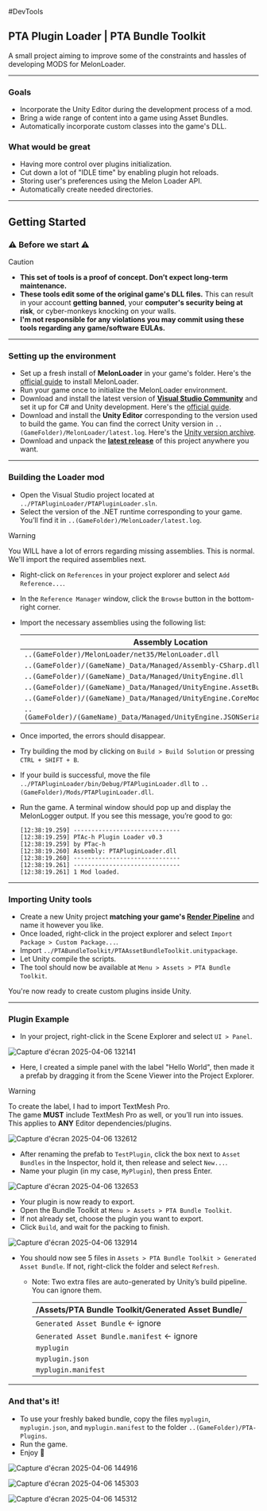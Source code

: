  #DevTools  
## PTA Plugin Loader | PTA Bundle Toolkit

A small project aiming to improve some of the constraints and hassles of developing MODS for MelonLoader.

---

### Goals

- Incorporate the Unity Editor during the development process of a mod.
- Bring a wide range of content into a game using Asset Bundles.
- Automatically incorporate custom classes into the game's DLL.


### What would be great

- Having more control over plugins initialization.
- Cut down a lot of "IDLE time" by enabling plugin hot reloads.
- Storing user's preferences using the Melon Loader API.
- Automatically create needed directories.
---

## Getting Started

### ⚠️ Before we start ⚠️
>[!CAUTION]
> - **This set of tools is a proof of concept. Don’t expect long-term maintenance.**  
> - **These tools edit some of the original game's DLL files.** This can result in your account **getting banned**, your **computer's security being at risk**, or cyber-monkeys knocking on your walls.  
> - **I'm not responsible for any violations you may commit using these tools regarding any game/software EULAs.**

---

### Setting up the environment

- Set up a fresh install of **MelonLoader** in your game's folder. Here's the [official guide](https://melonwiki.xyz/#/?id=requirements) to install MelonLoader.  
- Run your game once to initialize the MelonLoader environment.  
- Download and install the latest version of **[Visual Studio Community](https://visualstudio.microsoft.com/vs/community/)** and set it up for C# and Unity development. Here's the [official guide](https://learn.microsoft.com/en-us/visualstudio/gamedev/unity/get-started/getting-started-with-visual-studio-tools-for-unity).  
- Download and install the **Unity Editor** corresponding to the version used to build the game. You can find the correct Unity version in `..(GameFolder)/MelonLoader/latest.log`. Here's the [Unity version archive](https://unity.com/releases/editor/archive).  
- Download and unpack the **[latest release](https://github.com/PTac-h/PTABundleToolkit/releases)** of this project anywhere you want.

---

### Building the Loader mod

- Open the Visual Studio project located at `../PTAPluginLoader/PTAPluginLoader.sln`.  
- Select the version of the .NET runtime corresponding to your game. You’ll find it in `..(GameFolder)/MelonLoader/latest.log`.

> [!WARNING]  
> You WILL have a lot of errors regarding missing assemblies. This is normal.  
> We'll import the required assemblies next.

- Right-click on `References` in your project explorer and select `Add Reference...`.  
- In the `Reference Manager` window, click the `Browse` button in the bottom-right corner.  
- Import the necessary assemblies using the following list:

    | Assembly Location  |
    | ------------------ |
    | `..(GameFolder)/MelonLoader/net35/MelonLoader.dll` |
    | `..(GameFolder)/(GameName)_Data/Managed/Assembly-CSharp.dll` |
    | `..(GameFolder)/(GameName)_Data/Managed/UnityEngine.dll` |
    | `..(GameFolder)/(GameName)_Data/Managed/UnityEngine.AssetBundleModule.dll` |
    | `..(GameFolder)/(GameName)_Data/Managed/UnityEngine.CoreModule.dll` |
    | `..(GameFolder)/(GameName)_Data/Managed/UnityEngine.JSONSerializeModule.dll` |

- Once imported, the errors should disappear.  
- Try building the mod by clicking on `Build > Build Solution` or pressing `CTRL + SHIFT + B`.  
- If your build is successful, move the file `../PTAPluginLoader/bin/Debug/PTAPluginLoader.dll` to `..(GameFolder)/Mods/PTAPluginLoader.dll`.  
- Run the game. A terminal window should pop up and display the MelonLogger output. If you see this message, you’re good to go:

    ```
    [12:38:19.259] ------------------------------
    [12:38:19.259] PTAc-h Plugin Loader v0.3
    [12:38:19.259] by PTac-h
    [12:38:19.260] Assembly: PTAPluginLoader.dll
    [12:38:19.260] ------------------------------
    [12:38:19.261] ------------------------------
    [12:38:19.261] 1 Mod loaded.
    ```

---

### Importing Unity tools

- Create a new Unity project **matching your game's [Render Pipeline](https://docs.unity3d.com/Manual/render-pipelines.html)** and name it however you like.  
- Once loaded, right-click in the project explorer and select `Import Package > Custom Package...`.  
- Import `../PTABundleToolkit/PTAAssetBundleToolkit.unitypackage`.  
- Let Unity compile the scripts.  
- The tool should now be available at `Menu > Assets > PTA Bundle Toolkit`.

You're now ready to create custom plugins inside Unity.

---

### Plugin Example

- In your project, right-click in the Scene Explorer and select `UI > Panel`.

![Capture d'écran 2025-04-06 132141](https://github.com/user-attachments/assets/dbba8baf-dfcb-4ea9-a9ed-57a3670a651b)

- Here, I created a simple panel with the label "Hello World", then made it a prefab by dragging it from the Scene Viewer into the Project Explorer.

> [!WARNING] 
> To create the label, I had to import TextMesh Pro.  
> The game **MUST** include TextMesh Pro as well, or you’ll run into issues.  
> This applies to **ANY** Editor dependencies/plugins.

![Capture d'écran 2025-04-06 132612](https://github.com/user-attachments/assets/804c1044-dd16-4a76-9042-5e8f75147e85)

- After renaming the prefab to `TestPlugin`, click the box next to `Asset Bundles` in the Inspector, hold it, then release and select `New...`.  
- Name your plugin (in my case, `MyPlugin`), then press Enter.

![Capture d'écran 2025-04-06 132653](https://github.com/user-attachments/assets/bc1e1f1a-4914-4ffb-a947-b704da0fa807)

- Your plugin is now ready to export.  
- Open the Bundle Toolkit at `Menu > Assets > PTA Bundle Toolkit`.  
- If not already set, choose the plugin you want to export.  
- Click `Build`, and wait for the packing to finish.

![Capture d'écran 2025-04-06 132914](https://github.com/user-attachments/assets/91058353-48e4-491c-bc7d-e5a38ef7f1a4)

- You should now see 5 files in `Assets > PTA Bundle Toolkit > Generated Asset Bundle`. If not, right-click the folder and select `Refresh`.  
  - Note: Two extra files are auto-generated by Unity’s build pipeline. You can ignore them.

    | /Assets/PTA Bundle Toolkit/Generated Asset Bundle/ |
    | --------------------------------------------------- |
    | `Generated Asset Bundle` ← ignore |  
    | `Generated Asset Bundle.manifest` ← ignore |  
    | `myplugin` |  
    | `myplugin.json` |  
    | `myplugin.manifest` |

---

### And that's it!

- To use your freshly baked bundle, copy the files `myplugin`, `myplugin.json`, and `myplugin.manifest` to the folder `..(GameFolder)/PTA-Plugins`.  
- Run the game.  
- Enjoy 🎉

![Capture d'écran 2025-04-06 144916](https://github.com/user-attachments/assets/7b01c32b-a983-4d51-8982-be9daf6b00f2)

![Capture d'écran 2025-04-06 145303](https://github.com/user-attachments/assets/974eabfb-6afb-4683-8c61-ee3249693778)

![Capture d'écran 2025-04-06 145312](https://github.com/user-attachments/assets/f3ae2f89-b35d-45b4-90ff-8bf7d4a16d28)
